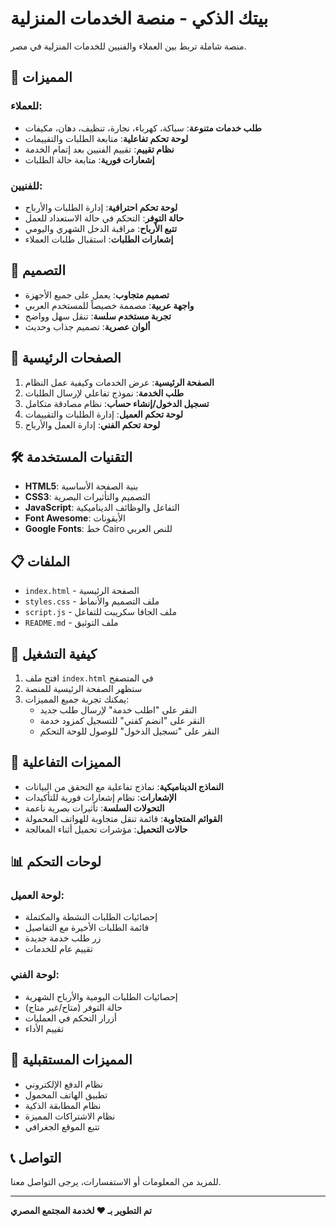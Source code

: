 # بيتك الذكي - منصة الخدمات المنزلية

منصة شاملة تربط بين العملاء والفنيين للخدمات المنزلية في مصر.

## 🚀 المميزات

### للعملاء:
- **طلب خدمات متنوعة**: سباكة، كهرباء، نجارة، تنظيف، دهان، مكيفات
- **لوحة تحكم تفاعلية**: متابعة الطلبات والتقييمات
- **نظام تقييم**: تقييم الفنيين بعد إتمام الخدمة
- **إشعارات فورية**: متابعة حالة الطلبات

### للفنيين:
- **لوحة تحكم احترافية**: إدارة الطلبات والأرباح
- **حالة التوفر**: التحكم في حالة الاستعداد للعمل
- **تتبع الأرباح**: مراقبة الدخل الشهري واليومي
- **إشعارات الطلبات**: استقبال طلبات العملاء

## 🎨 التصميم

- **تصميم متجاوب**: يعمل على جميع الأجهزة
- **واجهة عربية**: مصممة خصيصاً للمستخدم العربي
- **تجربة مستخدم سلسة**: تنقل سهل وواضح
- **ألوان عصرية**: تصميم جذاب وحديث

## 📱 الصفحات الرئيسية

1. **الصفحة الرئيسية**: عرض الخدمات وكيفية عمل النظام
2. **طلب الخدمة**: نموذج تفاعلي لإرسال الطلبات
3. **تسجيل الدخول/إنشاء حساب**: نظام مصادقة متكامل
4. **لوحة تحكم العميل**: إدارة الطلبات والتقييمات
5. **لوحة تحكم الفني**: إدارة العمل والأرباح

## 🛠️ التقنيات المستخدمة

- **HTML5**: بنية الصفحة الأساسية
- **CSS3**: التصميم والتأثيرات البصرية
- **JavaScript**: التفاعل والوظائف الديناميكية
- **Font Awesome**: الأيقونات
- **Google Fonts**: خط Cairo للنص العربي

## 📋 الملفات

- `index.html` - الصفحة الرئيسية
- `styles.css` - ملف التصميم والأنماط
- `script.js` - ملف الجافا سكريبت للتفاعل
- `README.md` - ملف التوثيق

## 🚀 كيفية التشغيل

1. افتح ملف `index.html` في المتصفح
2. ستظهر الصفحة الرئيسية للمنصة
3. يمكنك تجربة جميع المميزات:
   - النقر على "اطلب خدمة" لإرسال طلب جديد
   - النقر على "انضم كفني" للتسجيل كمزود خدمة
   - النقر على "تسجيل الدخول" للوصول للوحة التحكم

## 🎯 المميزات التفاعلية

- **النماذج الديناميكية**: نماذج تفاعلية مع التحقق من البيانات
- **الإشعارات**: نظام إشعارات فورية للتأكيدات
- **التحولات السلسة**: تأثيرات بصرية ناعمة
- **القوائم المتجاوبة**: قائمة تنقل متجاوبة للهواتف المحمولة
- **حالات التحميل**: مؤشرات تحميل أثناء المعالجة

## 📊 لوحات التحكم

### لوحة العميل:
- إحصائيات الطلبات النشطة والمكتملة
- قائمة الطلبات الأخيرة مع التفاصيل
- زر طلب خدمة جديدة
- تقييم عام للخدمات

### لوحة الفني:
- إحصائيات الطلبات اليومية والأرباح الشهرية
- حالة التوفر (متاح/غير متاح)
- أزرار التحكم في العمليات
- تقييم الأداء

## 🌟 المميزات المستقبلية

- نظام الدفع الإلكتروني
- تطبيق الهاتف المحمول
- نظام المطابقة الذكية
- نظام الاشتراكات المميزة
- تتبع الموقع الجغرافي

## 📞 التواصل

للمزيد من المعلومات أو الاستفسارات، يرجى التواصل معنا.

---

**تم التطوير بـ ❤️ لخدمة المجتمع المصري**
